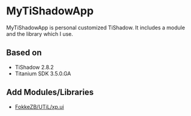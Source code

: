 MyTiShadowApp
==============

MyTiShadowApp is personal customized TiShadow. It includes a module and the library which I use.

Based on
--------

* TiShadow 2.8.2
* Titanium SDK 3.5.0.GA

Add Modules/Libraries
---------------------

* [FokkeZB/UTiL/xp.ui](https://github.com/FokkeZB/UTiL/tree/master/xp.ui)
